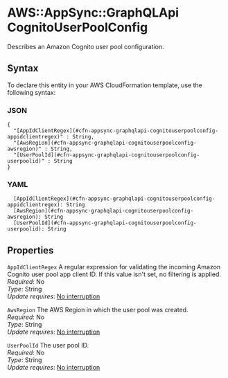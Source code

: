 # AWS::AppSync::GraphQLApi CognitoUserPoolConfig<a name="aws-properties-appsync-graphqlapi-cognitouserpoolconfig"></a>

Describes an Amazon Cognito user pool configuration\.

## Syntax<a name="aws-properties-appsync-graphqlapi-cognitouserpoolconfig-syntax"></a>

To declare this entity in your AWS CloudFormation template, use the following syntax:

### JSON<a name="aws-properties-appsync-graphqlapi-cognitouserpoolconfig-syntax.json"></a>

```
{
  "[AppIdClientRegex](#cfn-appsync-graphqlapi-cognitouserpoolconfig-appidclientregex)" : String,
  "[AwsRegion](#cfn-appsync-graphqlapi-cognitouserpoolconfig-awsregion)" : String,
  "[UserPoolId](#cfn-appsync-graphqlapi-cognitouserpoolconfig-userpoolid)" : String
}
```

### YAML<a name="aws-properties-appsync-graphqlapi-cognitouserpoolconfig-syntax.yaml"></a>

```
  [AppIdClientRegex](#cfn-appsync-graphqlapi-cognitouserpoolconfig-appidclientregex): String
  [AwsRegion](#cfn-appsync-graphqlapi-cognitouserpoolconfig-awsregion): String
  [UserPoolId](#cfn-appsync-graphqlapi-cognitouserpoolconfig-userpoolid): String
```

## Properties<a name="aws-properties-appsync-graphqlapi-cognitouserpoolconfig-properties"></a>

`AppIdClientRegex`  <a name="cfn-appsync-graphqlapi-cognitouserpoolconfig-appidclientregex"></a>
A regular expression for validating the incoming Amazon Cognito user pool app client ID\. If this value isn't set, no filtering is applied\.  
*Required*: No  
*Type*: String  
*Update requires*: [No interruption](https://docs.aws.amazon.com/AWSCloudFormation/latest/UserGuide/using-cfn-updating-stacks-update-behaviors.html#update-no-interrupt)

`AwsRegion`  <a name="cfn-appsync-graphqlapi-cognitouserpoolconfig-awsregion"></a>
The AWS Region in which the user pool was created\.  
*Required*: No  
*Type*: String  
*Update requires*: [No interruption](https://docs.aws.amazon.com/AWSCloudFormation/latest/UserGuide/using-cfn-updating-stacks-update-behaviors.html#update-no-interrupt)

`UserPoolId`  <a name="cfn-appsync-graphqlapi-cognitouserpoolconfig-userpoolid"></a>
The user pool ID\.  
*Required*: No  
*Type*: String  
*Update requires*: [No interruption](https://docs.aws.amazon.com/AWSCloudFormation/latest/UserGuide/using-cfn-updating-stacks-update-behaviors.html#update-no-interrupt)